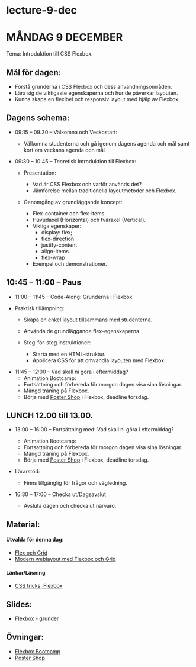 # lecture-9-dec
 
# MÅNDAG 9 DECEMBER
Tema: Introduktion till CSS Flexbox.

## Mål för dagen: 
- Förstå grunderna i CSS Flexbox och dess användningsområden.
- Lära sig de viktigaste egenskaperna och hur de påverkar layouten.
- Kunna skapa en flexibel och responsiv layout med hjälp av Flexbox.

## Dagens schema:

* 09:15 – 09:30 – Välkomna och Veckostart:
  - Välkomna studenterna och gå igenom dagens agenda och mål samt kort om veckans agenda och mål

* 09:30 – 10:45 – Teoretisk Introduktion till Flexbox:
  * Presentation:
    - Vad är CSS Flexbox och varför används det?
    - Jämförelse mellan traditionella layoutmetoder och Flexbox.

  * Genomgång av grundläggande koncept:
    - Flex-container och flex-items.
    - Huvudaxel (Horizontal) och tväraxel (Vertical).
    - Viktiga egenskaper:
      - display: flex;
      - flex-direction
      - justify-content
      - align-items
      - flex-wrap
    - Exempel och demonstrationer.
     
 ## 10:45 – 11:00 – Paus

* 11:00 – 11:45 – Code-Along: Grunderna i Flexbox
 - Praktisk tillämpning:
   - Skapa en enkel layout tillsammans med studenterna.
   - Använda de grundläggande flex-egenskaperna.
   
   - Steg-för-steg instruktioner:
     -  Starta med en HTML-struktur.
     -  Applicera CSS för att omvandla layouten med Flexbox.

 * 11:45 – 12:00 – Vad skall ni göra i eftermiddag?
    - Animation Bootcamp:
     * Fortsättning och förbereda för morgon dagen visa sina lösningar.
    - Mängd träning på Flexbox.
    - Börja med [Poster Shop](https://github.com/Lexicon-frontend-2024-2025/poster-shop) i Flexbox, deadline torsdag.

## LUNCH 12.00 till 13.00.

* 13:00 – 16:00 – Fortsättning med: Vad skall ni göra i eftermiddag?
    - Animation Bootcamp:
     - Fortsättning och förbereda för morgon dagen visa sina lösningar.
    - Mängd träning på Flexbox.
    - Börja med [Poster Shop](https://github.com/Lexicon-frontend-2024-2025/poster-shop) i Flexbox, deadline torsdag.
      
 * Lärarstöd:
   - Finns tillgänglig för frågor och vägledning.

* 16:30 – 17:00 – Checka ut/Dagsavslut
  - Avsluta dagen och checka ut närvaro.


## Material:

#### Utvalda för denna dag:
* [Flex och Grid](https://app.pluralsight.com/ilx/video-courses/8931e14f-58e5-4a59-b8c1-d8d1ddfd3ba8/d2a4ec94-25d5-477c-8236-9060e8a41486/b01972be-21c7-4258-ab7b-fdfac3d0414b)
* [Modern weblayout med Flexbox och Grid](https://app.pluralsight.com/library/courses/modern-web-layout-flexbox-css-grid/table-of-contents)


#### Länkar/Läsning
* [CSS tricks, Flexbox](https://css-tricks.com/snippets/css/a-guide-to-flexbox/)


## Slides:
* [Flexbox - grunder](https://docs.google.com/presentation/d/1GGCqaeKRbkBI1ttC4JbrJ3pZbVvVhauoaF80y8cBcNo/edit#slide=id.p)


## Övningar: 
* [Flexbox Bootcamp](https://github.com/Lexicon-frontend-2024-2025/flexbox-bootcamp/)
* [Poster Shop](https://github.com/Lexicon-frontend-2024-2025/poster-shop)


